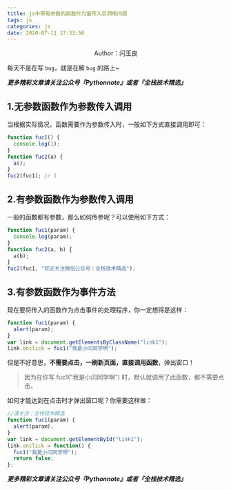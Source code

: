```yaml
---
title: js中带有参数的函数作为值传入后调用问题
tags: js
categories: js
date: 2020-07-11 17:33:56
---
```


<center>Author：闫玉良</center>

每天不是在写 `bug`，就是在解 `bug` 的路上~

<!--more-->

***更多精彩文章请关注公众号『Pythonnote』或者『全栈技术精选』***

## 1.无参数函数作为参数传入调用

当根据实际情况，函数需要作为参数传入时，一般如下方式直接调用即可：

```js
function fuc1() {
  console.log(1);
}
function fuc2(a) {
  a();
}
fuc2(fuc1); // 1
```

## 2.有参数函数作为参数传入调用

一般的函数都有参数，那么如何传参呢？可以使用如下方式：

```js
function fuc1(param) {
  console.log(param);
}
function fuc2(a, b) {
  a(b);
}
fuc2(fuc1, "欢迎关注微信公众号：全栈技术精选");
```

## 3.有参数函数作为事件方法

现在要将传入的函数作为点击事件的处理程序，你一定想得是这样：

```js
function fuc1(param) {
  alert(param);
}
var link = document.getElementsByClassName("link1");
link.onclick = fuc1("我是小闫同学啊");
```

但是不好意思，**不需要点击，一刷新页面，直接调用函数**，弹出窗口！

> 因为在你写 fuc1("我是小闫同学啊") 时，默认就调用了此函数，都不需要点击。

如何才能达到在点击时才弹出窗口呢？你需要这样做：

```js
//请关注：全栈技术精选
function fuc1(param) {
  alert(param);
}
var link = document.getElementById("link1");
link.onclick = function() {
  fuc1("我是小闫同学啊");
  return false;
};
```

***更多精彩文章请关注公众号『Pythonnote』或者『全栈技术精选』***

